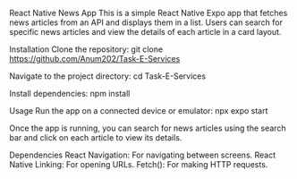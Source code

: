 React Native News App
This is a simple React Native Expo app that fetches news articles from an API and displays them in a list. Users can search for specific news articles and view the details of each article in a card layout.

Installation
Clone the repository:
git clone <https://github.com/Anum202/Task-E-Services>

Navigate to the project directory:
cd Task-E-Services

Install dependencies:
npm install

Usage
Run the app on a connected device or emulator:
npx expo start

Once the app is running, you can search for news articles using the search bar and click on each article to view its details.

Dependencies
React Navigation: For navigating between screens.
React Native Linking: For opening URLs.
Fetch(): For making HTTP requests.


